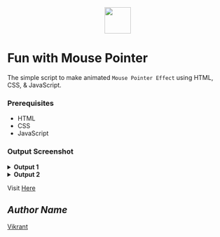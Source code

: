 <div align="center">
  <img height="60" src="https://user-images.githubusercontent.com/85709371/154445204-110690bf-eee8-456c-bdfe-60d527f691ad.png">
</div>

# Fun with Mouse Pointer
The simple script to make animated `Mouse Pointer Effect` using HTML, CSS, & JavaScript.

### Prerequisites
- HTML
- CSS
- JavaScript

### Output Screenshot
<details><summary><b>Output 1</b></summary>
  <p align="center">
    <a href="Outputs/output 1.png"><img src="https://user-images.githubusercontent.com/85709371/154446329-c3329063-f762-4543-a2af-2737cf47cc8c.png" alt="output 1"></a>
  </p>
</details>

<details><summary><b>Output 2</b></summary>
  <p align="center">
    <a href="Outputs/output 2.png"><img src="https://user-images.githubusercontent.com/85709371/154446644-472c5fbf-ef3d-4d87-bf86-c937321f5472.png" alt="output 2"></a>
  </p>
</details>

Visit <a href="https://vikrant-v28.github.io/fun_with_mouse-pointer/">Here</a>

## *Author Name*
[Vikrant](https://github.com/vikrant-v28)
